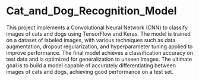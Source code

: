# Cat_and_Dog_Recognition_Model
This project implements a Convolutional Neural Network (CNN) to classify images of cats and dogs using TensorFlow and Keras. The model is trained on a dataset of labeled images, with various techniques such as data augmentation, dropout regularization, and hyperparameter tuning applied to improve performance. The final model achieves a classification accuracy on test data and is optimized for generalization to unseen images. The ultimate goal is to build a model capable of accurately differentiating between images of cats and dogs, achieving good performance on a test set.
